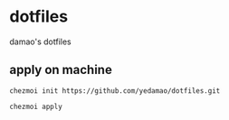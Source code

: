 # dotfiles
damao's dotfiles

## apply on machine
```chezmoi init https://github.com/yedamao/dotfiles.git```

```chezmoi apply```
